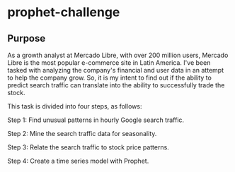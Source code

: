 # prophet-challenge

## Purpose

As a growth analyst at Mercado Libre, with over 200 million users, Mercado Libre is the most popular e-commerce site in Latin America. I've been tasked with analyzing the company's financial and user data in an attempt to help the company grow. So, it is my intent to find out if the ability to predict search traffic can translate into the ability to successfully trade the stock.

This task is divided into four steps, as follows:

Step 1: Find unusual patterns in hourly Google search traffic.

Step 2: Mine the search traffic data for seasonality.

Step 3: Relate the search traffic to stock price patterns.

Step 4: Create a time series model with Prophet.


